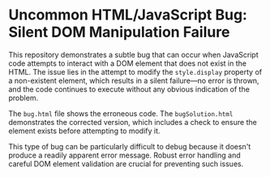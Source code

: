 # Uncommon HTML/JavaScript Bug: Silent DOM Manipulation Failure

This repository demonstrates a subtle bug that can occur when JavaScript code attempts to interact with a DOM element that does not exist in the HTML.  The issue lies in the attempt to modify the `style.display` property of a non-existent element, which results in a silent failure—no error is thrown, and the code continues to execute without any obvious indication of the problem.

The `bug.html` file shows the erroneous code.  The `bugSolution.html` demonstrates the corrected version, which includes a check to ensure the element exists before attempting to modify it.

This type of bug can be particularly difficult to debug because it doesn't produce a readily apparent error message.  Robust error handling and careful DOM element validation are crucial for preventing such issues.

